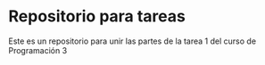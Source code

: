 ﻿# Repositorio para tareas

Este es un repositorio para unir las partes de la tarea 1 del curso de Programación 3
